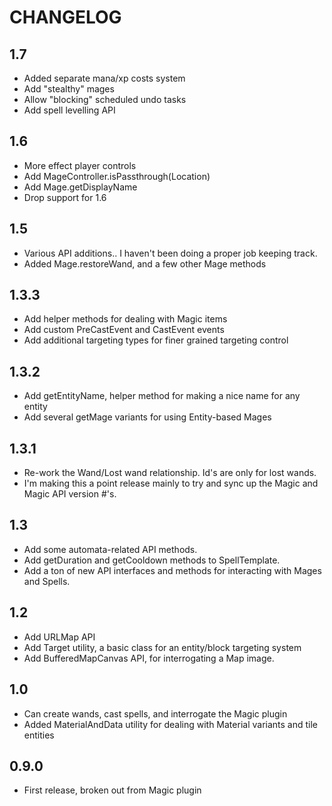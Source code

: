 # CHANGELOG

## 1.7

 - Added separate mana/xp costs system
 - Add "stealthy" mages
 - Allow "blocking" scheduled undo tasks
 - Add spell levelling API

## 1.6

 - More effect player controls
 - Add MageController.isPassthrough(Location)
 - Add Mage.getDisplayName
 - Drop support for 1.6

## 1.5

 - Various API additions.. I haven't been doing a proper job keeping track.
 - Added Mage.restoreWand, and a few other Mage methods

## 1.3.3

 - Add helper methods for dealing with Magic items
 - Add custom PreCastEvent and CastEvent events
 - Add additional targeting types for finer grained targeting control

## 1.3.2

 - Add getEntityName, helper method for making a nice name for any entity
 - Add several getMage variants for using Entity-based Mages

## 1.3.1

 - Re-work the Wand/Lost wand relationship. Id's are only for lost wands.
 - I'm making this a point release mainly to try and sync up the Magic and Magic API version #'s.

## 1.3

 - Add some automata-related API methods.
 - Add getDuration and getCooldown methods to SpellTemplate.
 - Add a ton of new API interfaces and methods for interacting with Mages and Spells.

## 1.2

 - Add URLMap API
 - Add Target utility, a basic class for an entity/block targeting system
 - Add BufferedMapCanvas API, for interrogating a Map image.

## 1.0

 - Can create wands, cast spells, and interrogate the Magic plugin
 - Added MaterialAndData utility for dealing with Material variants and tile entities

## 0.9.0

- First release, broken out from Magic plugin
